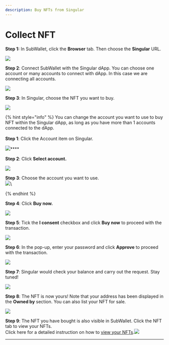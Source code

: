 ```yaml
---
description: Buy NFTs from Singular
---
```


# Collect NFT

**Step 1:** In SubWallet, click the **Browser** tab. Then choose the **Singular** URL.

![](<../../.gitbook/assets/image (126).png>)

**Step 2**: Connect SubWallet with the Singular dApp. You can choose one account or many accounts to connect with dApp. In this case we are connecting all accounts.&#x20;

![](<../../.gitbook/assets/image (116).png>)

**Step 3**: In Singular, choose the NFT you want to buy.

![](<../../.gitbook/assets/image (138).png>)

{% hint style="info" %}
You can change the account you want to use to buy NFT within the Singular dApp, as long as you have more than 1 accounts connected to the dApp.\
\
**Step 1**: Click the Account item on Singular.

![](<../../.gitbook/assets/image (20).png>)****

**Step 2**: Click **Select account.**

![](<../../.gitbook/assets/image (29).png>)

**Step 3**: Choose the account you want to use.\
![](<../../.gitbook/assets/image (23).png>)\

{% endhint %}

**Step 4**: Click **Buy now.**

![](<../../.gitbook/assets/image (16).png>)

**Step 5**: Tick the **I consent** checkbox and click **Buy now** to proceed with the transaction.&#x20;

![](<../../.gitbook/assets/image (40).png>)

**Step 6**: In the pop-up, enter your password and click **Approve** to proceed with the transaction.

![](<../../.gitbook/assets/image (34).png>)

**Step 7**: Singular would check your balance and carry out the request. Stay tuned!

![](<../../.gitbook/assets/image (28).png>)

**Step 8**: The NFT is now yours! Note that your address has been displayed in the **Owned by** section. You can also list your NFT for sale.  &#x20;

![](<../../.gitbook/assets/image (56).png>)

**Step 9**: The NFT you have bought is also visible in SubWallet. Click the NFT tab to view your NFTs. \
Click here for a detailed instruction on how to [view your NFTs](send-nft.md).![](<../../.gitbook/assets/image (15).png>)

****
